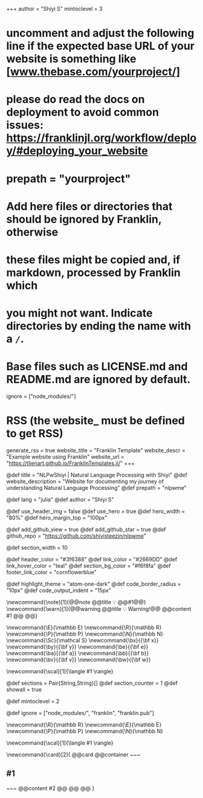 <!--
Add here global page variables to use throughout your website.
-->

+++
author = "Shiyi S"
mintoclevel = 3

# uncomment and adjust the following line if the expected base URL of your website is something like [www.thebase.com/yourproject/]

# please do read the docs on deployment to avoid common issues: https://franklinjl.org/workflow/deploy/#deploying_your_website

# prepath = "yourproject"

# Add here files or directories that should be ignored by Franklin, otherwise

# these files might be copied and, if markdown, processed by Franklin which

# you might not want. Indicate directories by ending the name with a `/`.

# Base files such as LICENSE.md and README.md are ignored by default.

ignore = ["node_modules/"]

# RSS (the website_ must be defined to get RSS)

generate_rss = true
website_title = "Franklin Template"
website_descr = "Example website using Franklin"
website_url   = "https://tlienart.github.io/FranklinTemplates.jl/"
+++

@def title = "NLPwShiyi | Natural Language Processing with Shiyi"
@def website_description = "Website for documenting my journey of understanding Natural Language Processing"
@def prepath = "nlpwme"


@def lang = "julia"
@def author = "Shiyi S"

<!-- HEADER SPECS
  NOTE:
  - use_header_img:     to use an image as background for the header
  - header_img_path:    either a path to an asset or a SVG like here. Note that
                        the path must be CSS-compatible.
  - header_img_style:   additional styling, for instance whether to repeat
                        or not. For a SVG pattern, use repeat, otherwise use
                        no-repeat.
  - header_margin_top:  vertical margin above the header, if <= 55px there will
                        be no white space, if >= 60 px, there will be white
                        space between the navbar and the header. (Ideally
                        don't pick a value between the two as the exact
                        look is browser dependent). When use_hero = true,
                        hero_margin_top is used instead.

  - use_hero:           if false, main bar stretches from left to right
                        otherwise boxed
  - hero_width:         width of the hero, for instance 80% will mean the
                        hero will stretch over 80% of the width of the page.
  - hero_margin_top     used instead of header_margin_top if use_hero is true

  - add_github_view:    whether to add a "View on GitHub" button in header
  - add_github_star:    whether to add a "Star this package" button in header
  - github_repo:        path to the GitHub repo for the GitHub button
-->

@def use_header_img     = false
@def use_hero           = true
@def hero_width         = "80%"
@def hero_margin_top    = "100px"

@def add_github_view  = true
@def add_github_star  = true
@def github_repo      = "https://github.com/shiyisteezin/nlpwme"

<!-- SECTION LAYOUT
NOTE:
  - section_width:  integer number to control the default width of sections
                    you can also set it for individual sections by specifying
                    the width argument: `\begin{:section, ..., width=10}`.
-->

@def section_width = 10

<!-- COLOR PALETTE
You can use Hex, RGB or SVG color names; these tools are useful to choose:
  - color wheel: https://developer.mozilla.org/en-US/docs/Web/CSS/CSS_Colors/Color_picker_tool
  - color names: https://developer.mozilla.org/en-US/docs/Web/CSS/color_value

NOTE:
  - header_color:      background color of the header
  - link_color:        color of links
  - link_hover_color:  color of links when hovered
  - section_bg_color:  background color of "secondary" sections to help
                       visually separate between sections.
  - footer_link_color: color of links in the footer
-->

@def header_color       = "#3f6388"
@def link_color         = "#2669DD"
@def link_hover_color   = "teal"
@def section_bg_color   = "#f6f8fa"
@def footer_link_color  = "cornflowerblue"

<!-- CODE LAYOUT
NOTE:
  - highlight_theme:    theme for the code, pick one from
                        https://highlightjs.org/static/demo/ for instance
                        "github" or "atom-one-dark"; use lower case and replace
                        spaces with `-`.
  - code_border_radius: how rounded the corners of code blocks should be
  - code_output_indent: how much left-identation to add for "output blocks"
                        (results of the evaluation of code blocks), use 0 if
                        you don't want indentation.
-->

@def highlight_theme    = "atom-one-dark"
@def code_border_radius = "10px"
@def code_output_indent = "15px"

<!-- YOUR DEFINITIONS
See franklinjl.org for more information on how to introduce your own
definitions and how they can be useful.
-->

\newcommand{\note}[1]{@@note @@title 💡 @@#1@@}
\newcommand{\warn}[1]{@@warning @@title 💡 Warning!@@ @@content #1 @@ @@}

\newcommand{\E}{\mathbb E}
\newcommand{\R}{\mathbb R}
\newcommand{\P}{\mathbb P}
\newcommand{\N}{\mathbb N}
\newcommand{\Sc}{\mathcal S}
\newcommand{\bx}{{\bf x}}
\newcommand{\by}{{\bf y}}
\newcommand{\be}{{\bf e}}
\newcommand{\ba}{{\bf a}}
\newcommand{\bb}{{\bf b}}
\newcommand{\bv}{{\bf v}}
\newcommand{\bw}{{\bf w}}

<!--
Add here global latex commands to use throughout your pages.
-->

\newcommand{\scal}[1]{\langle #1 \rangle}

<!-- INTERNAL DEFINITIONS =====================================================
===============================================================================
These definitions are important for the good functioning of some of the
commands that are defined and used in PkgPage.jl
-->

@def sections        = Pair{String,String}[]
@def section_counter = 1
@def showall         = true

@def mintoclevel = 2

<!--
Add here files or directories that should be ignored by Franklin, otherwise
these files might be copied and, if markdown, processed by Franklin which
you might not want. Indicate directories by ending the name with a `/`.
-->

@def ignore = ["node_modules/", "franklin", "franklin.pub"]

<!--
Add here global latex commands to use throughout your
pages. It can be math commands but does not need to be.
For instance:
* \newcommand{\phrase}{This is a long phrase to copy.}
-->

\newcommand{\R}{\mathbb R}
\newcommand{\E}{\mathbb E}
\newcommand{\P}{\mathbb P}
\newcommand{\N}{\mathbb N}

\newcommand{\scal}[1]{\langle #1 \rangle}
<!-- \newcommand{\blurb}[1]{~~~<p style="font-size: 1.05em; color: #333; line-height:1.5em"> #1 </p>~~~} -->

<!-- \newcommand{\youtube}[1]{~~~<iframe width="1020" height="574" src="https://www.youtube.com/embed/~~~#1~~~" frameborder="0" allow="accelerometer; autoplay; encrypted-media; gyroscope; picture-in-picture" allowfullscreen></iframe>~~~} -->

\newcommand{\card}[2]{
  @@card
    @@container
      ~~~
      <h2> #1 </h2>
      ~~~
      @@content #2 @@
    @@
  @@
}
